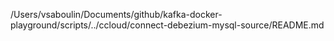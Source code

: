 /Users/vsaboulin/Documents/github/kafka-docker-playground/scripts/../ccloud/connect-debezium-mysql-source/README.md
